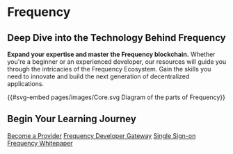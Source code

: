 # Frequency

## Deep Dive into the Technology Behind Frequency

**Expand your expertise and master the Frequency blockchain.**
Whether you're a beginner or an experienced developer, our resources will guide you through the intricacies of the Frequency Ecosystem. Gain the skills you need to innovate and build the next generation of decentralized applications.

{{#svg-embed pages/images/Core.svg Diagram of the parts of Frequency}}

## Begin Your Learning Journey

<div class="button-links">

[Become a Provider](./Guides/BecomeAProvider.md)
[Frequency Developer Gateway](./Guides/Gateway.md)
[Single Sign-on](./Guides/SSO.md)
[Frequency Whitepaper](./Whitepaper.md)

</div>
